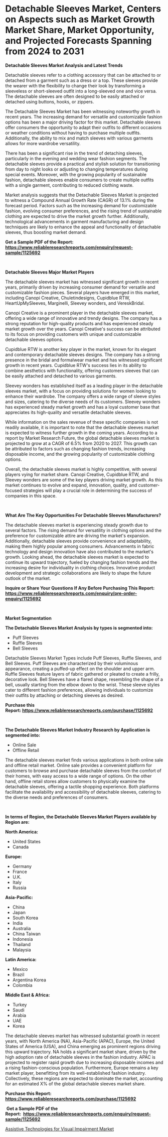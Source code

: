 <p><h1>Detachable Sleeves Market, Centers on Aspects such as Market Growth Market Share, Market Opportunity, and Projected Forecasts Spanning from 2024 to 2031</h1></p><p><strong>Detachable Sleeves Market Analysis and Latest Trends</strong></p>
<p><p>Detachable sleeves refer to a clothing accessory that can be attached to or detached from a garment such as a dress or a top. These sleeves provide the wearer with the flexibility to change their look by transforming a sleeveless or short-sleeved outfit into a long-sleeved one and vice versa. The detachable sleeves are often designed to be easily attached or detached using buttons, hooks, or zippers.</p><p>The Detachable Sleeves Market has been witnessing noteworthy growth in recent years. The increasing demand for versatile and customizable fashion options has been a major driving factor for this market. Detachable sleeves offer consumers the opportunity to adapt their outfits to different occasions or weather conditions without having to purchase multiple outfits. Additionally, the ability to mix and match sleeves with various garments allows for more wardrobe versatility.</p><p>There has been a significant rise in the trend of detaching sleeves, particularly in the evening and wedding wear fashion segments. The detachable sleeves provide a practical and stylish solution for transitioning from day to night looks or adjusting to changing temperatures during special events. Moreover, with the growing popularity of sustainable fashion, detachable sleeves enable consumers to create multiple outfits with a single garment, contributing to reduced clothing waste.</p><p>Market analysis suggests that the Detachable Sleeves Market is projected to witness a Compound Annual Growth Rate (CAGR) of 13.1% during the forecast period. Factors such as the increasing demand for customizable fashion, evolving consumer preferences, and the rising trend of sustainable clothing are expected to drive the market growth further. Additionally, technological advancements in garment manufacturing and design techniques are likely to enhance the appeal and functionality of detachable sleeves, thus boosting market demand.</p></p>
<p><strong>Get a Sample PDF of the Report:&nbsp; <a href="https://www.reliableresearchreports.com/enquiry/request-sample/1125692">https://www.reliableresearchreports.com/enquiry/request-sample/1125692</a></strong></p>
<p>&nbsp;</p>
<p><strong>Detachable Sleeves Major Market Players</strong></p>
<p><p>The detachable sleeves market has witnessed significant growth in recent years, primarily driven by increasing consumer demand for versatile and customizable fashion pieces. Several players have emerged in this market, including Canopi Creative, Chuletindesigns, Cupidblue RTW, HeartUpMySleeves, Marginelli, Sleevey wonders, and VereskBridal.</p><p>Canopi Creative is a prominent player in the detachable sleeves market, offering a wide range of innovative and trendy designs. The company has a strong reputation for high-quality products and has experienced steady market growth over the years. Canopi Creative's success can be attributed to its focus on providing customers with unique and customizable detachable sleeves options.</p><p>Cupidblue RTW is another key player in the market, known for its elegant and contemporary detachable sleeves designs. The company has a strong presence in the bridal and formalwear market and has witnessed significant growth in recent years. Cupidblue RTW's success lies in its ability to combine aesthetics with functionality, offering customers sleeves that can be easily attached and detached to various garments.</p><p>Sleevey wonders has established itself as a leading player in the detachable sleeves market, with a focus on providing solutions for women looking to enhance their wardrobe. The company offers a wide range of sleeve styles and sizes, catering to the diverse needs of its customers. Sleevey wonders has experienced steady market growth and has a loyal customer base that appreciates its high-quality and versatile detachable sleeves.</p><p>While information on the sales revenue of these specific companies is not readily available, it is important to note that the detachable sleeves market is expected to witness further growth in the coming years. According to a report by Market Research Future, the global detachable sleeves market is projected to grow at a CAGR of 6.5% from 2020 to 2027. This growth can be attributed to factors such as changing fashion trends, increasing disposable income, and the growing popularity of customizable clothing options.</p><p>Overall, the detachable sleeves market is highly competitive, with several players vying for market share. Canopi Creative, Cupidblue RTW, and Sleevey wonders are some of the key players driving market growth. As this market continues to evolve and expand, innovation, quality, and customer-focused strategies will play a crucial role in determining the success of companies in this space.</p></p>
<p>&nbsp;</p>
<p><strong>What Are The Key Opportunities For Detachable Sleeves Manufacturers?</strong></p>
<p><p>The detachable sleeves market is experiencing steady growth due to several factors. The rising demand for versatility in clothing options and the preference for customizable attire are driving the market's expansion. Additionally, detachable sleeves provide convenience and adaptability, making them highly popular among consumers. Advancements in fabric technology and design innovation have also contributed to the market's growth. Looking ahead, the detachable sleeves market is expected to continue its upward trajectory, fueled by changing fashion trends and the increasing desire for individuality in clothing choices. Innovative product development and strategic collaborations are likely to shape the future outlook of the market.</p></p>
<p><strong>Inquire or Share Your Questions If Any Before Purchasing This Report: <a href="https://www.reliableresearchreports.com/enquiry/pre-order-enquiry/1125692">https://www.reliableresearchreports.com/enquiry/pre-order-enquiry/1125692</a></strong></p>
<p>&nbsp;</p>
<p><strong>Market Segmentation</strong></p>
<p><strong>The Detachable Sleeves Market Analysis by types is segmented into:</strong></p>
<p><ul><li>Puff Sleeves</li><li>Ruffle Sleeves</li><li>Bell Sleeves</li></ul></p>
<p><p>Detachable Sleeves Market Types include Puff Sleeves, Ruffle Sleeves, and Bell Sleeves. Puff Sleeves are characterized by their voluminous appearance, creating a puffed-up effect on the shoulder and upper arm. Ruffle Sleeves feature layers of fabric gathered or pleated to create a frilly, decorative look. Bell Sleeves have a flared shape, resembling the shape of a bell, usually starting from the elbow down to the wrist. These sleeve styles cater to different fashion preferences, allowing individuals to customize their outfits by attaching or detaching sleeves as desired.</p></p>
<p><strong>Purchase this Report:&nbsp;<a href="https://www.reliableresearchreports.com/purchase/1125692">https://www.reliableresearchreports.com/purchase/1125692</a></strong></p>
<p>&nbsp;</p>
<p><strong>The Detachable Sleeves Market Industry Research by Application is segmented into:</strong></p>
<p><ul><li>Online Sale</li><li>Offline Retail</li></ul></p>
<p><p>The detachable sleeves market finds various applications in both online sale and offline retail market. Online sale provides a convenient platform for customers to browse and purchase detachable sleeves from the comfort of their homes, with easy access to a wide range of options. On the other hand, offline retail stores allow customers to physically examine the detachable sleeves, offering a tactile shopping experience. Both platforms facilitate the availability and accessibility of detachable sleeves, catering to the diverse needs and preferences of consumers.</p></p>
<p>&nbsp;</p>
<p><strong>In terms of Region, the Detachable Sleeves Market Players available by Region are:</strong></p>
<p>
    <p> <strong> North America: </strong>
        <ul>
            <li>United States</li>
            <li>Canada</li>
        </ul>
        </p> 
    <p> <strong> Europe: </strong>
        <ul>
            <li>Germany</li>
            <li>France</li>
            <li>U.K.</li>
            <li>Italy</li>
            <li>Russia</li>
        </ul>
        </p> 
    <p> <strong> Asia-Pacific: </strong>
        <ul>
            <li>China</li>
            <li>Japan</li>
            <li>South Korea</li>
            <li>India</li>
            <li>Australia</li>
            <li>China Taiwan</li>
            <li>Indonesia</li>
            <li>Thailand</li>
            <li>Malaysia</li>
        </ul>
        </p> 
    <p> <strong> Latin America: </strong>
        <ul>
            <li>Mexico</li>
            <li>Brazil</li>
            <li>Argentina Korea</li>
            <li>Colombia</li>
        </ul>
        </p> 
    <p> <strong> Middle East & Africa: </strong>
        <ul>
            <li>Turkey</li>
            <li>Saudi</li>
            <li>Arabia</li>
            <li>UAE</li>
            <li>Korea</li>
        </ul>
    </p>
    </p>
<p><p>The detachable sleeves market has witnessed substantial growth in recent years, with North America (NA), Asia-Pacific (APAC), Europe, the United States of America (USA), and China emerging as prominent regions driving this upward trajectory. NA holds a significant market share, driven by the high adoption rate of detachable sleeves in the fashion industry. APAC is projected to register rapid growth due to increasing disposable incomes and a rising fashion-conscious population. Furthermore, Europe remains a key market player, benefitting from its well-established fashion industry. Collectively, these regions are expected to dominate the market, accounting for an estimated X% of the global detachable sleeves market share.</p></p>
<p><strong>Purchase this Report: <a href="https://www.reliableresearchreports.com/purchase/1125692">https://www.reliableresearchreports.com/purchase/1125692</a></strong></p>
<p>&nbsp;<strong>Get a Sample PDF of the Report:&nbsp;&nbsp;<a href="https://www.reliableresearchreports.com/enquiry/request-sample/1125692">https://www.reliableresearchreports.com/enquiry/request-sample/1125692</a></strong></p>
<p><strong></strong></p>
<p><p><a href="https://github.com/RickHolmes3/Market-Research-Report-List-2/blob/main/assistive-technologies-for-visual-impairment-market.md">Assistive Technologies for Visual Impairment Market</a></p></p>